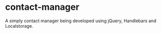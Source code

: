 # contact-manager

A simply contact manager being developed using jQuery, Handlebars and Localstorage.